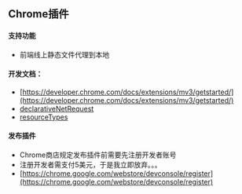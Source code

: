 ## Chrome插件

#### 支持功能
- 前端线上静态文件代理到本地

#### 开发文档：
- [https://developer.chrome.com/docs/extensions/mv3/getstarted/](https://developer.chrome.com/docs/extensions/mv3/getstarted/)
- [declarativeNetRequest](https://developer.chrome.com/docs/extensions/reference/declarativeNetRequest/)
- [resourceTypes](https://developer.chrome.com/docs/extensions/reference/declarativeNetRequest/#type-ResourceType)

#### 发布插件
- Chrome商店规定发布插件前需要先注册开发者账号
- 注册开发者需支付5美元，于是我立即放弃。。。
- [https://chrome.google.com/webstore/devconsole/register](https://chrome.google.com/webstore/devconsole/register) 


